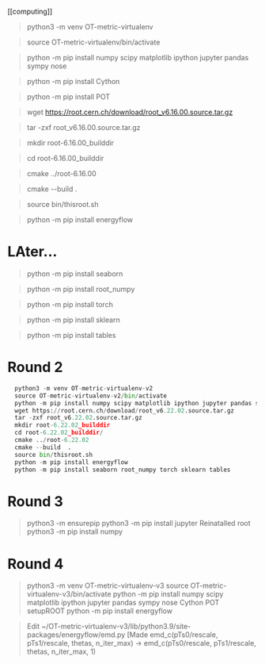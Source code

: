 [[computing]]

> python3 -m venv OT-metric-virtualenv

> source OT-metric-virtualenv/bin/activate

> python -m pip install numpy scipy matplotlib ipython jupyter pandas sympy nose

> python -m pip  install Cython

> python -m pip  install POT

> wget https://root.cern.ch/download/root_v6.16.00.source.tar.gz

> tar -zxf root_v6.16.00.source.tar.gz

> mkdir root-6.16.00_builddir

> cd root-6.16.00_builddir

> cmake ../root-6.16.00

> cmake --build  .

> source bin/thisroot.sh

> python -m pip install energyflow		  


#  LAter...
> python -m pip install seaborn

> python -m pip install root_numpy

> python -m pip install torch

> python -m pip install sklearn

> python -m pip install tables



# Round 2
```python
  python3 -m venv OT-metric-virtualenv-v2
  source OT-metric-virtualenv-v2/bin/activate
  python -m pip install numpy scipy matplotlib ipython jupyter pandas sympy nose Cython POT
  wget https://root.cern.ch/download/root_v6.22.02.source.tar.gz
  tar -zxf root_v6.22.02.source.tar.gz 
  mkdir root-6.22.02_builddir
  cd root-6.22.02_builddir/
  cmake ../root-6.22.02
  cmake --build  .
  source bin/thisroot.sh 
  python -m pip install energyflow
  python -m pip install seaborn root_numpy torch sklearn tables
```

# Round 3
> python3 -m ensurepip
> python3 -m pip install jupyter
> Reinatalled root
> python3 -m pip install numpy

# Round 4

>  python3 -m venv OT-metric-virtualenv-v3
> source OT-metric-virtualenv-v3/bin/activate
> python -m pip install numpy scipy matplotlib ipython jupyter pandas sympy nose Cython POT
> setupROOT
> python -m pip install energyflow

> Edit ~/OT-metric-virtualenv-v3/lib/python3.9/site-packages/energyflow/emd.py  [Made emd_c(pTs0/rescale, pTs1/rescale, thetas, n_iter_max) -> emd_c(pTs0/rescale, pTs1/rescale, thetas, n_iter_max, 1)